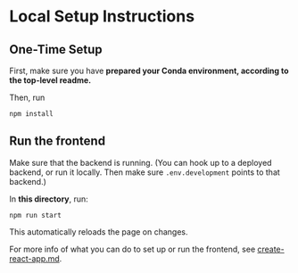 # Local Setup Instructions

## One-Time Setup

First, make sure you have **prepared your Conda environment, according to the top-level readme.**

Then, run

```
npm install
```

## Run the frontend

Make sure that the backend is running. (You can hook up to a deployed backend, or run it locally. Then make sure `.env.development` points to that backend.)

In **this directory**, run:

```
npm run start
```

This automatically reloads the page on changes.

For more info of what you can do to set up or run the frontend, see [create-react-app.md](create-react-app.md).
